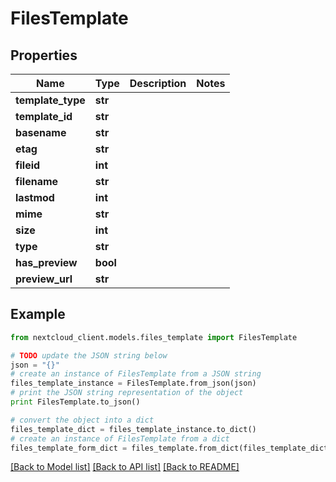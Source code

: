 # FilesTemplate


## Properties
Name | Type | Description | Notes
------------ | ------------- | ------------- | -------------
**template_type** | **str** |  | 
**template_id** | **str** |  | 
**basename** | **str** |  | 
**etag** | **str** |  | 
**fileid** | **int** |  | 
**filename** | **str** |  | 
**lastmod** | **int** |  | 
**mime** | **str** |  | 
**size** | **int** |  | 
**type** | **str** |  | 
**has_preview** | **bool** |  | 
**preview_url** | **str** |  | 

## Example

```python
from nextcloud_client.models.files_template import FilesTemplate

# TODO update the JSON string below
json = "{}"
# create an instance of FilesTemplate from a JSON string
files_template_instance = FilesTemplate.from_json(json)
# print the JSON string representation of the object
print FilesTemplate.to_json()

# convert the object into a dict
files_template_dict = files_template_instance.to_dict()
# create an instance of FilesTemplate from a dict
files_template_form_dict = files_template.from_dict(files_template_dict)
```
[[Back to Model list]](../README.md#documentation-for-models) [[Back to API list]](../README.md#documentation-for-api-endpoints) [[Back to README]](../README.md)


